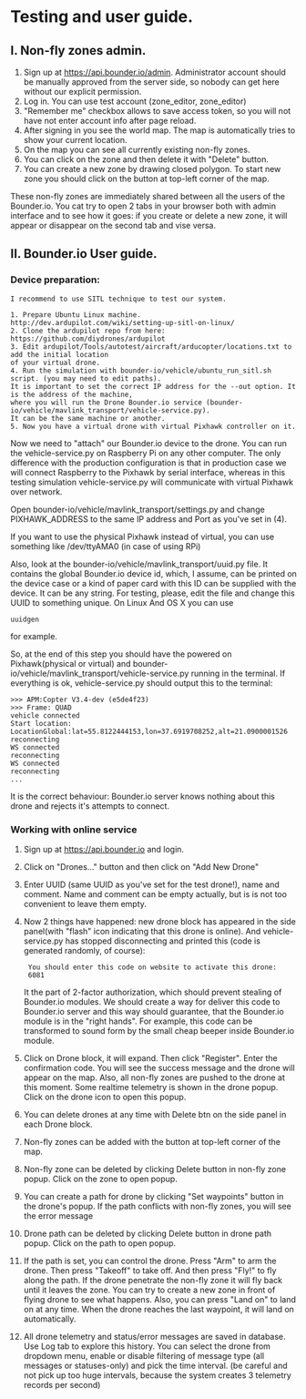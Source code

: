 Testing and user guide.
=======================

I. Non-fly zones admin.
-----------------------
1. Sign up at https://api.bounder.io/admin. Administrator account should be manually approved from the server side, 
so nobody can get here without our explicit permission.
2. Log in.  You can use test account (zone_editor, zone_editor)
3. "Remember me" checkbox allows to save access token, so you will not have not enter account info after page reload.
4. After signing in you see the world map. The map is automatically tries to show your current location.
5. On the map you can see all currently existing non-fly zones.
6. You can click on the zone and then delete it with "Delete" button.
7. You can create a new zone by drawing closed polygon. To start new zone you should click on the button at top-left corner of the map.

These non-fly zones are immediately shared between all the users of the Bounder.io. You cat try to open 2 tabs in your browser both 
with admin interface and to see how it goes: if you create or delete a new zone, it will appear or disappear on the second tab and vise versa.

II. Bounder.io User guide.
--------------------------

### Device preparation:

    I recommend to use SITL technique to test our system.

    1. Prepare Ubuntu Linux machine. http://dev.ardupilot.com/wiki/setting-up-sitl-on-linux/
    2. Clone the ardupilot repo from here: https://github.com/diydrones/ardupilot
    3. Edit ardupilot/Tools/autotest/aircraft/arducopter/locations.txt to add the initial location 
    of your virtual drone.
    4. Run the simulation with bounder-io/vehicle/ubuntu_run_sitl.sh script. (you may need to edit paths). 
    It is important to set the correct IP address for the --out option. It is the address of the machine, 
    where you will run the Drone Bounder.io service (bounder-io/vehicle/mavlink_transport/vehicle-service.py). 
    It can be the same machine or another.
    5. Now you have a virtual drone with virtual Pixhawk controller on it.



Now we need to "attach" our Bounder.io device to the  drone. 
You can run the vehicle-service.py on Raspberry Pi on any other computer.
The only difference with the production configuration is that in production case we will connect Raspberry to the Pixhawk by serial interface, whereas in this testing simulation vehicle-service.py will communicate with virtual Pixhawk over network.

Open bounder-io/vehicle/mavlink_transport/settings.py and change PIXHAWK_ADDRESS to the same IP address and Port as you've set in (4).

If you want to use the physical Pixhawk instead of virtual, you can use something like /dev/ttyAMA0 (in case of using RPi)

Also, look at the bounder-io/vehicle/mavlink_transport/uuid.py file. It contains the global Bounder.io device id, which, I assume, can be printed
on the device case or a kind of paper card with this ID can be supplied with the device. It can be any string. For testing, please, 
edit the file and change this UUID to something unique.
On Linux And OS X you can use 

    uuidgen

for example.


So, at the end of this step you should have the powered on Pixhawk(physical or virtual) and bounder-io/vehicle/mavlink_transport/vehicle-service.py 
running in the terminal. If everything is ok, vehicle-service.py should output this to the terminal:

    >>> APM:Copter V3.4-dev (e5de4f23)
    >>> Frame: QUAD
    vehicle connected
    Start location:  LocationGlobal:lat=55.8122444153,lon=37.6919708252,alt=21.0900001526
    reconnecting
    WS connected
    reconnecting
    WS connected
    reconnecting
    ...

It is the correct behaviour: Bounder.io server knows nothing about this drone and rejects it's attempts to connect.

### Working with online service
1. Sign up at https://api.bounder.io and login.
2. Click on "Drones..." button and then click on "Add New Drone"
3. Enter UUID (same UUID as you've set for the test drone!), name and comment. Name and comment can be empty actually, 
but is is not too convenient to  leave them empty.


4. Now 2 things have happened: new drone block has appeared in the side panel(with "flash" icon indicating that this drone is online). 
And vehicle-service.py has stopped disconnecting and printed this (code is generated randomly, of course):   


        You should enter this code on website to activate this drone:
        6081

    It the part of 2-factor authorization, which should prevent stealing of Bounder.io modules.
    We should create a way for deliver this code to Bounder.io server and this way should guarantee, that the Bounder.io module is in the "right hands". 
    For example, this code can be transformed to sound form by the small cheap beeper inside Bounder.io module.

4. Click on Drone block, it will expand. Then click "Register". Enter the confirmation code.
You will see the success message and the drone will appear on the map. 
Also, all non-fly zones are pushed to the drone at this moment.
Some realtime telemetry is shown in the drone popup. Click on the drone icon to open this popup.
5. You can delete drones at any time with Delete btn on the side panel in each Drone block.
6. Non-fly zones can be added with the button at top-left corner of the map.
7. Non-fly zone can be deleted by clicking Delete button in non-fly zone popup. Click on the zone to open popup.
8. You can create a path for drone by clicking "Set waypoints" button in the drone's popup. If the path conflicts with non-fly zones, 
you will see the error message
9. Drone path can be deleted by clicking Delete button in drone path popup. Click on the path to open popup.
10. If the path is set, you can control the drone. Press "Arm" to arm the drone. Then press "Takeoff" to take off. 
And then press "Fly!" to fly along the path. If the drone penetrate the non-fly zone it will fly back until it leaves the zone.
You can try to create a new zone in front of flying drone to see what happens.
Also, you can press "Land on" to land on at any time. When the drone reaches the last waypoint, it will land on automatically.
11. All drone telemetry and status/error messages are saved in database. Use Log tab to explore this history.
You can select the drone from dropdown menu, enable or disable filtering of message type (all messages or statuses-only) and pick the time interval. (be careful and not pick up too huge intervals, because the system creates 3 telemetry records per second)



